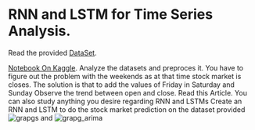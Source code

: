 # RNN and LSTM for Time Series Analysis.
Read the provided [DataSet](https://www.kaggle.com/datasets/alihasnainch/yahoo-finance-toronto-canada).

[Notebook On Kaggle](https://www.kaggle.com/code/alihasnainch/time-series-forecasting-with-rnn-lstm).
Analyze the datasets and preproces it. You have to figure out the problem with the weekends as at that time stock market is closes. The solution is that to add the values of Friday in Saturday and Sunday
Observe the trend between open and close.
Read this Article. You can also study anything you desire regarding RNN and LSTMs
Create an RNN and LSTM to do the stock market prediction on the dataset provided
![grapgs](https://github.com/user-attachments/assets/4281bf6a-cde2-494a-beb7-1782c43a3b71)
and
![grapg_arima](https://github.com/user-attachments/assets/2829708d-b42d-4871-bcf8-39cfd2876204)









